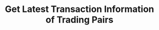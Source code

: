 ---
title: Get Latest Transaction Information of Trading Pairs
position_number: 9
type: get
description: /market/public/q/deal
parameters:
    -
        name: symbol
        type: string
        mandatory: true
        default: N/A
        description: Trading pair
        ranges:
    -
        name: num
        type: integer
        mandatory: true
        default: N/A
        description: Quantity
        ranges:
content_markdown: Note：This method does not require a signature.
left_code_blocks:
    -
        code_block: "public void getKLine() {\r\n\tString text = HttpUtil.get(URL + \"/data/api/v1/future-u/market/getKLine?market=btc_usdt&type=1min&since=0\");\r\n\tSystem.out.println(text);\r\n}"
        title: Java
        language: java
right_code_blocks:
    - code_block: |-
        {
         "msgInfo": {
            "code": "",
            "msg": ""
          },
          "msg": "",
          "data": [
            {
              "a": 0, //Volume
              "m": "", //Order side
              "p": 0, //Price
              "s": "", //Trading pair
              "t": 0 //Time
            }
          ],
          "code": 200
        }
      title: Response
      language: json
---